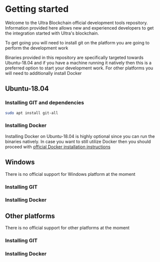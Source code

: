# Getting started

Welcome to the Ultra Blockchain official development tools repository. Information provided here allows new and experienced developers to get the integration started with Ultra's blockchain.

To get going you will need to install git on the platform you are going to perform the development work

Binaries provided in this repository are specifically targeted towards Ubuntu-18.04 and if you have a machine running it natively then this is a preferred option to start your development work. For other platforms you will need to additionally install Docker

## Ubuntu-18.04

### Installing GIT and dependencies

```sh
sudo apt install git-all
```

### Installing Docker

Installing Docker on Ubuntu-18.04 is highly optional since you can run the binaries natively. In case you want to still utilize Docker then you should proceed with [official Docker installation instructions](https://docs.docker.com/engine/install/ubuntu/)

## Windows

There is no official support for Windows platform at the moment

### Installing GIT

### Installing Docker

## Other platforms

There is no official support for other platforms at the moment

### Installing GIT

### Installing Docker